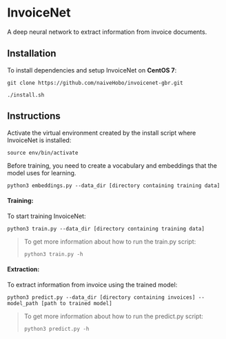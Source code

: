 # InvoiceNet
A deep neural network to extract information from invoice documents.

## Installation
To install dependencies and setup InvoiceNet on **CentOS 7**:
```
git clone https://github.com/naiveHobo/invoicenet-gbr.git

./install.sh
```

## Instructions
Activate the virtual environment created by the install script where InvoiceNet is installed:
```
source env/bin/activate
```

Before training, you need to create a vocabulary and embeddings that the model uses for learning.
```
python3 embeddings.py --data_dir [directory containing training data]
```

#### Training:
To start training InvoiceNet:

```
python3 train.py --data_dir [directory containing training data]
```
> To get more information about how to run the train.py script:
> ```
> python3 train.py -h
> ```

#### Extraction:

To extract information from invoice using the trained model:

```
python3 predict.py --data_dir [directory containing invoices] --model_path [path to trained model]
```
> To get more information about how to run the predict.py script:
> ```
> python3 predict.py -h
> ```
